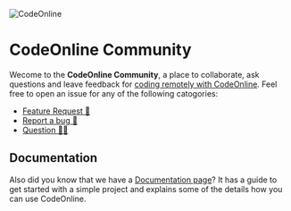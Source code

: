 ![CodeOnline](https://www.codeonline.io/img/codeonline-banner-black-padding.png)

# CodeOnline Community
Wecome to the **CodeOnline Community**, a place to collaborate, ask questions and leave feedback for [coding remotely with CodeOnline](https://www.codeonline.io).
Feel free to open an issue for any of the following catogories:

* [Feature Request 🚂](https://github.com/codeonline-io/codeonline-community/issues/new?assignees=&labels=enhancement&template=feature_request.md&title=%5BFeature%5D+) 
* [Report a bug 🐜](https://github.com/codeonline-io/codeonline-community/issues/new?assignees=&labels=enhancement&template=feature_request.md&title=%5BFeature%5D+) 
* [Question 🙋‍♂️](https://github.com/codeonline-io/codeonline-community/issues/new?assignees=&labels=enhancement&template=feature_request.md&title=%5BFeature%5D+) 

## Documentation
Also did you know that we have a [Documentation page](https://www.codeonline.io/docs/)? It has a guide to get started with a simple project and explains some of the details how you can use CodeOnline. 
